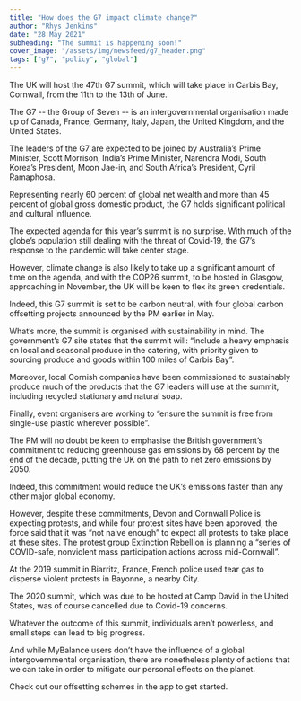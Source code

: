 ```yaml
---
title: "How does the G7 impact climate change?"
author: "Rhys Jenkins"
date: "28 May 2021"
subheading: "The summit is happening soon!"
cover_image: "/assets/img/newsfeed/g7_header.png"
tags: ["g7", "policy", "global"]
---
```

The UK will host the 47th G7 summit, which will take place in Carbis Bay, Cornwall, from the 11th to the 13th of June.

The G7 -- the Group of Seven -- is an intergovernmental organisation made up of Canada, France, Germany, Italy, Japan, the United Kingdom, and the United States.

The leaders of the G7 are expected to be joined by Australia’s Prime Minister, Scott Morrison, India’s Prime Minister, Narendra Modi, South Korea’s President, Moon Jae-in, and South Africa’s President, Cyril Ramaphosa.

Representing nearly 60 percent of global net wealth and more than 45 percent of global gross domestic product, the G7 holds significant political and cultural influence.

The expected agenda for this year’s summit is no surprise. With much of the globe’s population still dealing with the threat of Covid-19, the G7’s response to the pandemic will take center stage.

However, climate change is also likely to take up a significant amount of time on the agenda, and with the COP26 summit, to be hosted in Glasgow, approaching in November, the UK will be keen to flex its green credentials.

Indeed, this G7 summit is set to be carbon neutral, with four global carbon offsetting projects announced by the PM earlier in May.

What’s more, the summit is organised with sustainability in mind. The government’s G7 site states that the summit will: “include a heavy emphasis on local and seasonal produce in the catering, with priority given to sourcing produce and goods within 100 miles of Carbis Bay”.

Moreover, local Cornish companies have been commissioned to sustainably produce much of the products that the G7 leaders will use at the summit, including recycled stationary and natural soap.

Finally, event organisers are working to “ensure the summit is free from single-use plastic wherever possible”.

The PM will no doubt be keen to emphasise the British government’s commitment to reducing greenhouse gas emissions by 68 percent by the end of the decade, putting the UK on the path to net zero emissions by 2050.

Indeed, this commitment would reduce the UK’s emissions faster than any other major global economy.

However, despite these commitments, Devon and Cornwall Police is expecting protests, and while four protest sites have been approved, the force said that it was “not naive enough” to expect all protests to take place at these sites. The protest group Extinction Rebellion is planning a “series of COVID-safe, nonviolent mass participation actions across mid-Cornwall”.

At the 2019 summit in Biarritz, France, French police used tear gas to disperse violent protests in Bayonne, a nearby City.

The 2020 summit, which was due to be hosted at Camp David in the United States, was of course cancelled due to Covid-19 concerns.

Whatever the outcome of this summit, individuals aren’t powerless, and small steps can lead to big progress.

And while MyBalance users don’t have the influence of a global intergovernmental organisation, there are nonetheless plenty of actions that we can take in order to mitigate our personal effects on the planet.

Check out our offsetting schemes in the app to get started.